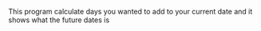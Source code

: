 This program calculate days you wanted to add to your current date and it shows what the future dates is
